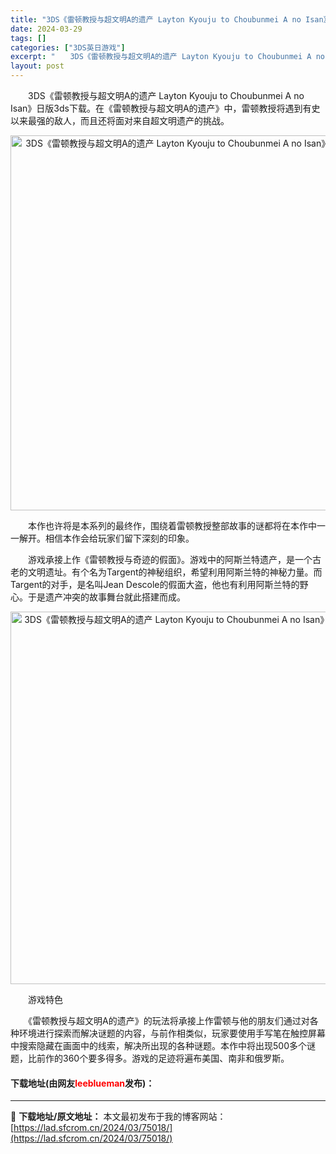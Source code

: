 ```yaml
---
title: "3DS《雷顿教授与超文明A的遗产 Layton Kyouju to Choubunmei A no Isan》日版3ds下载"
date: 2024-03-29
tags: []
categories: ["3DS英日游戏"]
excerpt: "　　3DS《雷顿教授与超文明A的遗产 Layton Kyouju to Choubunmei A no Isan》日版3ds下载。在《雷顿教授与超文明A的遗产》中，雷顿教授将遇到有史以来最强的敌人，而且还将面对来自超文明遗产的挑战。 　　本作也许将是本系列的最终作，围绕着雷顿教授整部故事的谜都将在本&hellip;"
layout: post
---
```


 <p>　　3DS《雷顿教授与超文明A的遗产 Layton Kyouju to Choubunmei A no Isan》日版3ds下载。在《雷顿教授与超文明A的遗产》中，雷顿教授将遇到有史以来最强的敌人，而且还将面对来自超文明遗产的挑战。</p> <p align="center"><img align="" border="0" src="https://lad.sfcrom.cn/wp-content/uploads/2024/03/20240329_660625dfd1366.png" width="600" alt="3DS《雷顿教授与超文明A的遗产 Layton Kyouju to Choubunmei A no Isan》日版3ds下载" /></p> <p>　　本作也许将是本系列的最终作，围绕着雷顿教授整部故事的谜都将在本作中一一解开。相信本作会给玩家们留下深刻的印象。</p> <p>　　游戏承接上作《雷顿教授与奇迹的假面》。游戏中的阿斯兰特遗产，是一个古老的文明遗址。有个名为Targent的神秘组织，希望利用阿斯兰特的神秘力量。而Targent的对手，是名叫Jean Descole的假面大盗，他也有利用阿斯兰特的野心。于是遗产冲突的故事舞台就此搭建而成。</p> <p align="center"><img align="" border="0" src="https://lad.sfcrom.cn/wp-content/uploads/2024/03/20240329_660625e120333.png" width="596" alt="3DS《雷顿教授与超文明A的遗产 Layton Kyouju to Choubunmei A no Isan》日版3ds下载" /></p> <p>　　游戏特色</p> <p>　　《雷顿教授与超文明A的遗产》的玩法将承接上作雷顿与他的朋友们通过对各种环境进行探索而解决谜题的内容，与前作相类似，玩家要使用手写笔在触控屏幕中搜索隐藏在画面中的线索，解决所出现的各种谜题。本作中将出现500多个谜题，比前作的360个要多得多。游戏的足迹将遍布美国、南非和俄罗斯。</p> <p><h4>下载地址(由网友<font color="red">leeblueman</font>发布)：</h4></p> 

---
📖 **下载地址/原文地址：** 本文最初发布于我的博客网站：[https://lad.sfcrom.cn/2024/03/75018/](https://lad.sfcrom.cn/2024/03/75018/)
